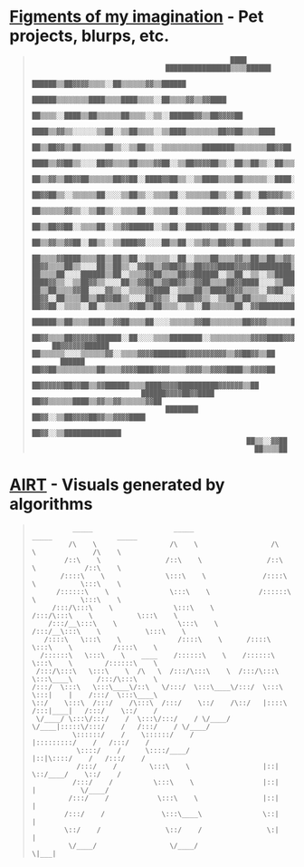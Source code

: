 # [Figments of my imagination](figments.md) - Pet projects, blurps, etc.
> ```
>                                                  ████
>                                  ████████████████▒▒▒▒██████                                
>                            ██████▒▒██▓▓▓▓▒▒▒▒░░██▒▒▒▒▒▒▓▓▒▒██████                          
>                      ██████▒▒▒▒▒▒▒▒████▒▒▒▒████▒▒▒▒░░██▒▒▒▒▓▓▒▒▓▓████                      
>                    ██▒▒▒▒░░████▒▒██▒▒▒▒▒▒██▒▒▒▒░░▒▒░░██████▓▓▒▒██▓▓▓▓██                    
>                ████▒▒▓▓▒▒░░░░░░▒▒██░░▒▒██▒▒▒▒░░▒▒████▒▒▒▒▒▒▒▒██▓▓██▒▒▒▒████                
>              ██▒▒██▓▓▒▒██▒▒▒▒▒▒██▒▒░░▒▒██▒▒░░▒▒▒▒▒▒▒▒▒▒████████▒▒▒▒▒▒▒▒██▓▓██              
>          ████▒▒▓▓██▒▒░░░░██▓▓▒▒▒▒██▒▒▒▒▓▓██░░▒▒██▓▓▓▓██▒▒░░██▒▒██▒▒░░██▒▒▒▒▓▓██            
>        ██▒▒▓▓▒▒██▓▓██▒▒▒▒▒▒██▓▓██░░████▓▓██▒▒░░▒▒████▒▒▒▒██▒▒▒▒▒▒░░████░░▒▒▒▒▓▓██          
>      ██▓▓██▒▒░░▒▒▒▒▒▒██░░░░▒▒██▒▒░░▒▒▒▒██░░▒▒▒▒▒▒██▒▒░░██▒▒░░██▓▓▓▓▒▒░░░░░░██▒▒▓▓▒▒██      
>    ██▒▒▒▒▒▒▓▓▒▒░░▒▒██▒▒░░▒▒▒▒██░░▒▒▒▒██░░▒▒▒▒████▓▓▒▒░░██░░░░██▓▓████▒▒▒▒▒▒▓▓██▒▒▓▓██      
>    ██▒▒██▓▓██░░▒▒▒▒██░░▒▒▓▓██████░░▒▒██░░████▓▓██▒▒░░██▒▒░░▒▒████▒▒▓▓██▒▒▒▒▓▓████▒▒████    
>  ██▒▒▓▓▒▒▓▓██░░██▒▒░░▒▒████▓▓░░░░██▒▒██░░▒▒▓▓▒▒██▓▓▒▒██▒▒▒▒▒▒██▒▒▒▒░░▓▓██▓▓██▒▒▓▓██▒▒▓▓██  
>  ██▒▒▒▒▓▓████▒▒▒▒██▒▒██▒▒██░░▒▒▒▒▒▒░░██░░▒▒▒▒██▒▒▒▒▓▓▒▒██▒▒██▒▒▓▓▒▒████▒▒██▒▒▒▒██▒▒▓▓▒▒██  
>██▓▓▒▒▒▒██▒▒░░░░██▒▒██▒▒░░▓▓██▒▒▓▓██▓▓▒▒██▓▓▓▓████▓▓▓▓██████████▒▒▒▒░░▒▒▒▒██░░▒▒▒▒██▒▒██▓▓██
>██▒▒▒▒██░░░░██████▒▒██░░▒▒▒▒▓▓██▒▒▒▒██▓▓██████░░▒▒██░░▒▒░░▒▒████████▒▒░░▒▒▒▒██░░░░▒▒▒▒▒▒▓▓██
>████▓▓▒▒░░▒▒██▓▓▒▒░░░░██▒▒▓▓██▒▒▓▓██▓▓▒▒▓▓██▒▒▒▒██▓▓████░░░░▒▒████████▒▒▓▓▓▓██▒▒██▓▓▒▒██▓▓██
>██▒▒██▒▒▒▒▓▓██░░░░▓▓▒▒░░▒▒▒▒▓▓████░░▒▒▒▒██▒▒████▓▓▓▓▒▒▒▒░░▓▓██░░░░▒▒▓▓██▓▓████▒▒▒▒▒▒▓▓▓▓██  
>██▓▓░░██▒▒▒▒██▒▒██▓▓██▒▒░░░░██▓▓▒▒░░████▓▓▒▒░░▒▒██▒▒██▒▒▒▒░░░░░░▒▒▒▒████▒▒██▒▒██████▒▒██    
>██▓▓██░░▒▒▒▒░░██░░▒▒▒▒▒▒▓▓██▒▒██▒▒▒▒░░▒▒░░██▒▒▒▒▒▒██░░▓▓██████████▓▓▓▓▓▓▓▓▒▒██████████      
>  ██████▒▒██▒▒▒▒████▒▒▓▓██▒▒▒▒██░░░░▒▒▒▒▒▒▓▓██▒▒▒▒▒▒▒▒██▓▓▓▓▒▒▒▒▒▒██████████▒▒▓▓▓▓▓▓██      
>    ██▓▓▒▒▒▒██▓▓▓▓▓▓██████░░██░░░░▒▒▒▒████████░░▒▒▒▒▒▒▒▒▒▒▓▓▓▓████▓▓▓▓▓▓▓▓▒▒▒▒██▓▓▓▓██      
>      ██▓▓▓▓▓▓██████    ██▒▒▒▒▒▒░░░░▒▒▒▒▒▒▓▓░░▒▒▒▒▓▓▓▓████████▓▓▓▓▓▓▓▓▓▓▒▒▓▓██▓▓▒▒██        
>        ██████          ██▓▓██▒▒▒▒▒▒▒▒▒▒██▒▒▒▒▓▓▓▓████▓▓▓▓▒▒▒▒▓▓▓▓▒▒▓▓▓▓████▒▒▓▓▓▓██        
>                          ██▓▓▓▓▓▓██▓▓██▒▒▓▓██████▒▒▒▒████▓▓▓▓██████████▓▓▓▓▓▓▒▒██          
>                            ██████▓▓▓▓██▓▓████  ██▓▓▒▒▒▒▒▒████▒▒▓▓▒▒▓▓▒▒▒▒▒▒▓▓██            
>                                  ████████        ██▓▓░░▒▒██▓▓▓▓██▓▓▒▒▓▓▓▓████              
>                                                    ██▓▓░░▒▒██████████████                  
>                                                      ██▒▒░░▓▓██                            
>                                                        ██▒▒▒▒██                            
> ```

# [AIRT](airt.md) - Visuals generated by algorithms
> ```
>           _____                    _____                    _____                _____
>          /\    \                  /\    \                  /\    \              /\    \
>         /::\    \                /::\    \                /::\    \            /::\    \
>        /::::\    \               \:::\    \              /::::\    \           \:::\    \
>       /::::::\    \               \:::\    \            /::::::\    \           \:::\    \
>      /:::/\:::\    \               \:::\    \          /:::/\:::\    \           \:::\    \
>     /:::/__\:::\    \               \:::\    \        /:::/__\:::\    \           \:::\    \
>    /::::\   \:::\    \              /::::\    \      /::::\   \:::\    \          /::::\    \
>   /::::::\   \:::\    \    ____    /::::::\    \    /::::::\   \:::\    \        /::::::\    \
>  /:::/\:::\   \:::\    \  /\   \  /:::/\:::\    \  /:::/\:::\   \:::\____\      /:::/\:::\    \
> /:::/  \:::\   \:::\____\/::\   \/:::/  \:::\____\/:::/  \:::\   \:::|    |    /:::/  \:::\____\
> \::/    \:::\  /:::/    /\:::\  /:::/    \::/    /\::/   |::::\  /:::|____|   /:::/    \::/    /
>  \/____/ \:::\/:::/    /  \:::\/:::/    / \/____/  \/____|:::::\/:::/    /   /:::/    / \/____/
>           \::::::/    /    \::::::/    /                 |:::::::::/    /   /:::/    /
>            \::::/    /      \::::/____/                  |::|\::::/    /   /:::/    /
>            /:::/    /        \:::\    \                  |::| \::/____/    \::/    /
>           /:::/    /          \:::\    \                 |::|   |           \/____/
>          /:::/    /            \:::\    \                |::|   |
>         /:::/    /              \:::\____\               \::|   |
>         \::/    /                \::/    /                \:|   |
>          \/____/                  \/____/                  \|___|
> ```
